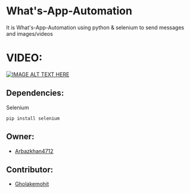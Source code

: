 # What's-App-Automation
It is What's-App-Automation using python &amp; selenium to send messages and images/videos


# VIDEO:

[![IMAGE ALT TEXT HERE](https://img.youtube.com/vi/lWa6hyqT_QI/0.jpg)](https://www.youtube.com/watch?v=lWa6hyqT_QI)

## Dependencies:

Selenium

```
pip install selenium
```

## Owner:
- [Arbazkhan4712](https://github.com/Arbazkhan4712/)

## Contributor:

- [Gholakemohit](https://github.com/gholakemohit)

